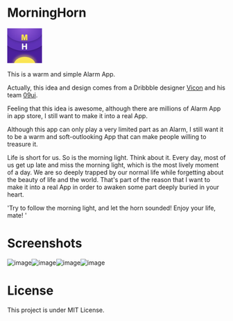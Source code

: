 # MorningHorn

![image](https://raw.githubusercontent.com/SergioChan/MorningHorn/master/MorningHorn/MorningHorn/Assets.xcassets/AppIcon.appiconset/Icon-Spotlight-40%402x.png)

This is a warm and simple Alarm App.  

Actually, this idea and design comes from a Dribbble designer [Vicon](https://dribbble.com/Vicon) and his team [09ui](http://www.09ui.com/).  

Feeling that this idea is awesome, although there are millions of Alarm App in app store, I still want to make it into a real App.

Although this app can only play a very limited part as an Alarm, I still want it to be a warm and soft-outlooking App that can make people willing to treasure it.

Life is short for us. So is the morning light.
Think about it.
Every day, most of us get up late and miss the morning light, which is the most lively moment of a day.  We are so deeply trapped by our normal life while forgetting about the beauty of life and the world. 
That's part of the reason that I want to make it into a real App in order to awaken some part deeply buried in your heart.

'Try to follow the morning light, and let the horn sounded! Enjoy your life, mate! '

# Screenshots

![image](https://is1-ssl.mzstatic.com/image/thumb/Purple49/v4/4b/a8/81/4ba881cb-8d3b-48ca-18e6-34cd7f050681/pr_source.png/500x500bb.jpg)![image](https://is1-ssl.mzstatic.com/image/thumb/Purple69/v4/41/8c/b3/418cb3cc-930b-d719-5e62-0149121fb984/pr_source.png/500x500bb.jpg)![image](https://is1-ssl.mzstatic.com/image/thumb/Purple69/v4/d5/b2/b2/d5b2b2b8-d0c4-79c6-61e8-74e7ced8c42d/pr_source.png/500x500bb.jpg)![image](https://is1-ssl.mzstatic.com/image/thumb/Purple69/v4/30/46/24/30462499-8c91-4177-9bce-680eef4883bc/pr_source.png/500x500bb.jpg)

# License

This project is under MIT License.